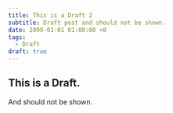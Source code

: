 ```yaml
---
title: This is a Draft 2
subtitle: Draft post and should not be shown.
date: 2099-01-01 01:00:00 +8
tags:
  - Draft
draft: true
---
```


## This is a Draft.

And should not be shown.
